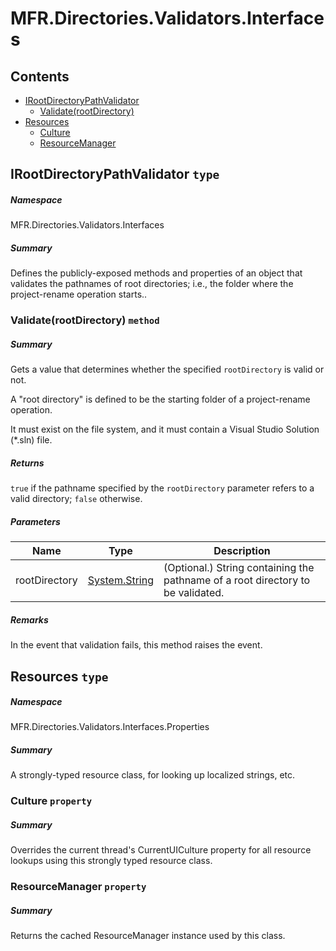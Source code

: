 <a name='assembly'></a>
# MFR.Directories.Validators.Interfaces

## Contents

- [IRootDirectoryPathValidator](#T-MFR-Directories-Validators-Interfaces-IRootDirectoryPathValidator 'MFR.Directories.Validators.Interfaces.IRootDirectoryPathValidator')
  - [Validate(rootDirectory)](#M-MFR-Directories-Validators-Interfaces-IRootDirectoryPathValidator-Validate-System-String- 'MFR.Directories.Validators.Interfaces.IRootDirectoryPathValidator.Validate(System.String)')
- [Resources](#T-MFR-Directories-Validators-Interfaces-Properties-Resources 'MFR.Directories.Validators.Interfaces.Properties.Resources')
  - [Culture](#P-MFR-Directories-Validators-Interfaces-Properties-Resources-Culture 'MFR.Directories.Validators.Interfaces.Properties.Resources.Culture')
  - [ResourceManager](#P-MFR-Directories-Validators-Interfaces-Properties-Resources-ResourceManager 'MFR.Directories.Validators.Interfaces.Properties.Resources.ResourceManager')

<a name='T-MFR-Directories-Validators-Interfaces-IRootDirectoryPathValidator'></a>
## IRootDirectoryPathValidator `type`

##### Namespace

MFR.Directories.Validators.Interfaces

##### Summary

Defines the publicly-exposed methods and properties of an object that
validates the pathnames of root directories; i.e., the folder where the
project-rename operation starts..

<a name='M-MFR-Directories-Validators-Interfaces-IRootDirectoryPathValidator-Validate-System-String-'></a>
### Validate(rootDirectory) `method`

##### Summary

Gets a value that determines whether the specified
`rootDirectory`
is valid or not.



A "root directory" is defined to be the starting folder of a
project-rename operation.



It must exist on the file system, and it must contain a Visual Studio
Solution (*.sln) file.

##### Returns

`true` if the pathname specified by the
`rootDirectory`
parameter refers to a valid directory;
`false`
otherwise.

##### Parameters

| Name | Type | Description |
| ---- | ---- | ----------- |
| rootDirectory | [System.String](http://msdn.microsoft.com/query/dev14.query?appId=Dev14IDEF1&l=EN-US&k=k:System.String 'System.String') | (Optional.) String containing the pathname of a root directory to be validated. |

##### Remarks

In the event that validation fails, this method raises the
[](#E-MFR-Directories-Validators-Interfaces-IRootDirectoryPathValidator-RootDirectoryInvalid 'MFR.Directories.Validators.Interfaces.IRootDirectoryPathValidator.RootDirectoryInvalid')
event.

<a name='T-MFR-Directories-Validators-Interfaces-Properties-Resources'></a>
## Resources `type`

##### Namespace

MFR.Directories.Validators.Interfaces.Properties

##### Summary

A strongly-typed resource class, for looking up localized strings, etc.

<a name='P-MFR-Directories-Validators-Interfaces-Properties-Resources-Culture'></a>
### Culture `property`

##### Summary

Overrides the current thread's CurrentUICulture property for all
  resource lookups using this strongly typed resource class.

<a name='P-MFR-Directories-Validators-Interfaces-Properties-Resources-ResourceManager'></a>
### ResourceManager `property`

##### Summary

Returns the cached ResourceManager instance used by this class.
